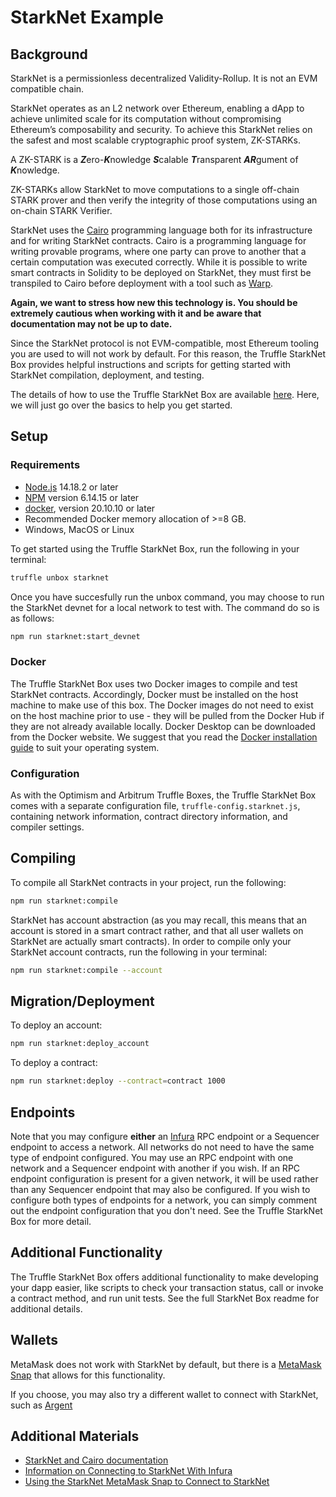 # StarkNet Example

## Background

StarkNet is a permissionless decentralized Validity-Rollup. It is not an EVM compatible chain.

StarkNet operates as an L2 network over Ethereum, enabling a dApp to achieve unlimited scale for its computation without compromising Ethereum’s composability and security. To achieve this StarkNet relies on the safest and most scalable cryptographic proof system, ZK-STARKs.

A ZK-STARK is a ***Z***ero-***K***nowledge ***S***calable ***T***ransparent ***AR***gument of ***K***nowledge.

ZK-STARKs allow StarkNet to move computations to a single off-chain STARK prover and then verify the integrity of those computations using an on-chain STARK Verifier.

StarkNet uses the [Cairo](https://github.com/starkware-libs/cairo-lang/) programming language both for its infrastructure and for writing StarkNet contracts. Cairo is a programming language for writing provable programs, where one party can prove to another that a certain computation was executed correctly. While it is possible to write smart contracts in Solidity to be deployed on StarkNet, they must first be transpiled to Cairo before deployment with a tool such as [Warp](https://github.com/NethermindEth/warp). 

**Again, we want to stress how new this technology is. You should be extremely cautious when working with it and be aware that documentation may not be up to date.**

Since the StarkNet protocol is not EVM-compatible, most Ethereum tooling you are used to will not work by default. For this reason, the Truffle StarkNet Box provides helpful instructions and scripts for getting started with StarkNet compilation, deployment, and testing.

The details of how to use the Truffle StarkNet Box are available [here](https://github.com/truffle-box/starknet-box/). Here, we will just go over the basics to help you get started.

## Setup

### Requirements
- [Node.js](https://nodejs.org/) 14.18.2 or later
- [NPM](https://docs.npmjs.com/cli/) version 6.14.15 or later
- [docker](https://docs.docker.com/get-docker/), version 20.10.10 or later
- Recommended Docker memory allocation of >=8 GB.
- Windows, MacOS or Linux

To get started using the Truffle StarkNet Box, run the following in your terminal: 

```bash
truffle unbox starknet
```

Once you have succesfully run the unbox command, you may choose to run the StarkNet devnet for a local network to test with. The command do so is as follows: 

```bash
npm run starknet:start_devnet
```

### Docker

The Truffle StarkNet Box uses two Docker images to compile and test StarkNet contracts. Accordingly, Docker must be installed on the host machine to make use of this box. The Docker images do not need to exist on the host machine prior to use - they will be pulled from the Docker Hub if they are not already available locally. Docker Desktop can be downloaded from the Docker website. We suggest that you read the [Docker installation guide](https://docs.docker.com/get-docker/) to suit your operating system.

### Configuration

As with the Optimism and Arbitrum Truffle Boxes, the Truffle StarkNet Box comes with a separate configuration file, `truffle-config.starknet.js`, containing network information, contract directory information, and compiler settings.

## Compiling

To compile all StarkNet contracts in your project, run the following: 

```bash
npm run starknet:compile
```

StarkNet has account abstraction (as you may recall, this means that an account is stored in a smart contract rather, and that all user wallets on StarkNet are actually smart contracts). In order to compile only your StarkNet account contracts, run the following in your terminal:

```bash
npm run starknet:compile --account
```

## Migration/Deployment

To deploy an account: 

```bash
npm run starknet:deploy_account
```

To deploy a contract:

```bash
npm run starknet:deploy --contract=contract 1000
```

## Endpoints

Note that you may configure **either** an [Infura](https://infura.io/) RPC endpoint or a Sequencer endpoint to access a network. All networks do not need to have the same type of endpoint configured. You may use an RPC endpoint with one network and a Sequencer endpoint with another if you wish. If an RPC endpoint configuration is present for a given network, it will be used rather than any Sequencer endpoint that may also be configured. If you wish to configure both types of endpoints for a network, you can simply comment out the endpoint configuration that you don't need. See the Truffle StarkNet Box for more detail. 

## Additional Functionality

The Truffle StarkNet Box offers additional functionality to make developing your dapp easier, like scripts to check your transaction status, call or invoke a contract method, and run unit tests. See the full StarkNet Box readme for additional details.

## Wallets

MetaMask does not work with StarkNet by default, but there is a [MetaMask Snap](https://consensys.net/blog/metamask/metamask-integrates-starkware-into-first-of-its-kind-zk-rollup-snap/) that allows for this functionality. 

If you choose, you may also try a different wallet to connect with StarkNet, such as [Argent](https://www.argent.xyz/argent-x/)

## Additional Materials
- [StarkNet and Cairo documentation](https://starknet.io/docs/index.html)
- [Information on Connecting to StarkNet With Infura](https://infura.io/networks/ethereum/starknet)
- [Using the StarkNet MetaMask Snap to Connect to StarkNet](https://consensys.net/blog/metamask/metamask-integrates-starkware-into-first-of-its-kind-zk-rollup-snap/)
